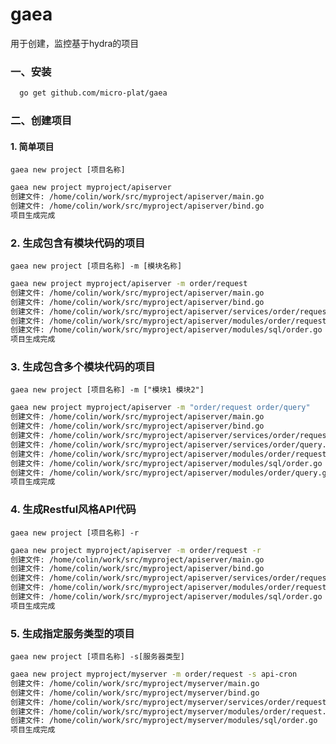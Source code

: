# gaea
用于创建，监控基于hydra的项目


### 一、安装
```sh
  go get github.com/micro-plat/gaea
```

### 二、创建项目

#### 1. 简单项目
`gaea new project [项目名称]`

```sh
gaea new project myproject/apiserver
创建文件: /home/colin/work/src/myproject/apiserver/main.go
创建文件: /home/colin/work/src/myproject/apiserver/bind.go
项目生成完成
```

### 2. 生成包含有模块代码的项目
`gaea new project [项目名称] -m [模块名称]`

```sh
gaea new project myproject/apiserver -m order/request
创建文件: /home/colin/work/src/myproject/apiserver/main.go
创建文件: /home/colin/work/src/myproject/apiserver/bind.go
创建文件: /home/colin/work/src/myproject/apiserver/services/order/request.go
创建文件: /home/colin/work/src/myproject/apiserver/modules/order/request.go
创建文件: /home/colin/work/src/myproject/apiserver/modules/sql/order.go
项目生成完成
```

### 3. 生成包含多个模块代码的项目
`gaea new project [项目名称] -m ["模块1 模块2"]`

```sh
gaea new project myproject/apiserver -m "order/request order/query"
创建文件: /home/colin/work/src/myproject/apiserver/main.go
创建文件: /home/colin/work/src/myproject/apiserver/bind.go
创建文件: /home/colin/work/src/myproject/apiserver/services/order/request.go
创建文件: /home/colin/work/src/myproject/apiserver/services/order/query.go
创建文件: /home/colin/work/src/myproject/apiserver/modules/order/request.go
创建文件: /home/colin/work/src/myproject/apiserver/modules/sql/order.go
创建文件: /home/colin/work/src/myproject/apiserver/modules/order/query.go
项目生成完成
```


### 4. 生成Restful风格API代码
`gaea new project [项目名称] -r`

```sh
gaea new project myproject/apiserver -m order/request -r
创建文件: /home/colin/work/src/myproject/apiserver/main.go
创建文件: /home/colin/work/src/myproject/apiserver/bind.go
创建文件: /home/colin/work/src/myproject/apiserver/services/order/request.go
创建文件: /home/colin/work/src/myproject/apiserver/modules/order/request.go
创建文件: /home/colin/work/src/myproject/apiserver/modules/sql/order.go
项目生成完成
```


### 5. 生成指定服务类型的项目
`gaea new project [项目名称] -s[服务器类型]`

```sh
gaea new project myproject/myserver -m order/request -s api-cron
创建文件: /home/colin/work/src/myproject/myserver/main.go
创建文件: /home/colin/work/src/myproject/myserver/bind.go
创建文件: /home/colin/work/src/myproject/myserver/services/order/request.go
创建文件: /home/colin/work/src/myproject/myserver/modules/order/request.go
创建文件: /home/colin/work/src/myproject/myserver/modules/sql/order.go
项目生成完成
```


